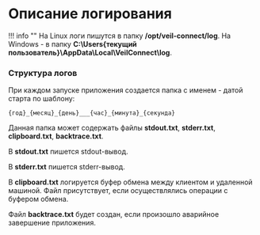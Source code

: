 # Описание логирования

!!! info ""
        На Linux логи пишутся в папку **/opt/veil-connect/log**. 
        На Windows - в папку **C:\Users\{текущий пользователь}\AppData\Local\VeilConnect\log**.

### Структура логов

При каждом запуске приложения создается папка c именем - датой старта по шаблону:
```
{год}_{месяц}_{день}___{час}_{минута}_{секунда}
```

Данная папка может содержать файлы **stdout.txt**, **stderr.txt**, **clipboard.txt**, **backtrace.txt**.

В **stdout.txt** пишется stdout-вывод. 

В **stderr.txt** пишется stderr-вывод. 

В **clipboard.txt** логируется буфер обмена между 
клиентом и удаленной машиной. Файл присутствует, если осуществлялись операции с буфером обмена. 


Файл **backtrace.txt** будет создан, если произошло аварийное завершение приложения.